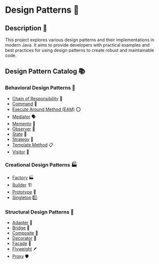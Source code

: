 # Design Patterns 🧩

## Description 📄

This project explores various design patterns and their implementations in modern Java. It aims to provide developers
with practical examples and best practices for using design patterns to create robust and maintainable code.

## Design Pattern Catalog 📚

### Behavioral Design Patterns 💪

- [Chain of Responsibility](src/main/java/pl/mperor/lab/java/design/pattern/behavioral/chain/of/responsibility) 🔗
- [Command](src/main/java/pl/mperor/lab/java/design/pattern/behavioral/command) 📝
- [Execute Around Method (EAM)](src/main/java/pl/mperor/lab/java/design/pattern/behavioral/eam) ⭕
- [Mediator](src/main/java/pl/mperor/lab/java/design/pattern/behavioral/mediator) 🗣️
- [Memento](src/main/java/pl/mperor/lab/java/design/pattern/behavioral/memento) 💾
- [Observer](src/main/java/pl/mperor/lab/java/design/pattern/behavioral/observer) 👀
- [State](src/main/java/pl/mperor/lab/java/design/pattern/behavioral/state) 📜
- [Strategy](src/main/java/pl/mperor/lab/java/design/pattern/behavioral/strategy) 🎯
- [Template Method](src/main/java/pl/mperor/lab/java/design/pattern/behavioral/template/method) 📋
- [Visitor](src/main/java/pl/mperor/lab/java/design/pattern/behavioral/visitor) 🧳

### Creational Design Patterns 🏭

- [Factory](src/main/java/pl/mperor/lab/java/design/pattern/creational/factory) 🏭
- [Builder](src/main/java/pl/mperor/lab/java/design/pattern/creational/builder) 🏗️
- [Prototype](src/main/java/pl/mperor/lab/java/design/pattern/creational/prototype) 🧬
- [Singleton](src/main/java/pl/mperor/lab/java/design/pattern/creational/singleton) 1️⃣

### Structural Design Patterns 🎁

- [Adapter](src/main/java/pl/mperor/lab/java/design/pattern/structural/adapter) 🔌
- [Bridge](src/main/java/pl/mperor/lab/java/design/pattern/structural/bridge) 🌉
- [Composite](src/main/java/pl/mperor/lab/java/design/pattern/structural/composite) 🌿
- [Decorator](src/main/java/pl/mperor/lab/java/design/pattern/structural/decorator) 🎨
- [Facade](src/main/java/pl/mperor/lab/java/design/pattern/structural/facade) 🏢
- [Flyweight](src/main/java/pl/mperor/lab/java/design/pattern/structural/flyweight) 🪶
- [Proxy](src/main/java/pl/mperor/lab/java/design/pattern/structural/proxy) 🛡️
